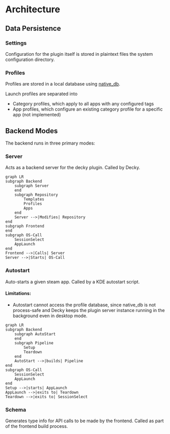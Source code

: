 # Architecture

## Data Persistence

### Settings

Configuration for the plugin itself is stored in plaintext files the system configuration directory.

### Profiles

Profiles are stored in a local database using [native_db](https://github.com/vincent-herlemont/native_db).

Launch profiles are separated into 
- Category profiles, which apply to all apps with any configured tags
- App profiles, which configure an existing category profile for a specific app (not implemented)

## Backend Modes

The backend runs in three primary modes:

### Server

Acts as a backend server for the decky plugin. Called by Decky.

```mermaid
graph LR
subgraph Backend
    subgraph Server
    end
    subgraph Repository
        Templates
        Profiles
        Apps
    end
    Server -->|Modifies| Repository
end
subgraph Frontend
end
subgraph OS-Call
    SessionSelect
    AppLaunch
end
Frontend -->|Calls| Server
Server -->|Starts| OS-Call
```


### Autostart

Auto-starts a given steam app. Called by a KDE autostart script. 

#### Limitations:
- Autostart cannot access the profile database, since native_db is not process-safe and Decky keeps the plugin server instance running in the background even in desktop mode.


```mermaid
graph LR
subgraph Backend
    subgraph AutoStart
    end
    subgraph Pipeline
        Setup
        Teardown
    end
    AutoStart -->|builds| Pipeline
end
subgraph OS-Call
    SessionSelect
    AppLaunch
end
Setup -->|starts| AppLaunch
AppLaunch -->|exits to| Teardown
Teardown -->|exits to| SessionSelect
```

### Schema

Generates type info for API calls to be made by the frontend. Called as part of the frontend build process.




